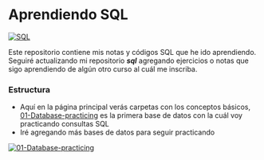 # Aprendiendo SQL
[![SQL](https://img.shields.io/badge/MySQL-8.0+-f29221?style=for-the-badge&logo=mysql&logoColor=white&labelColor=101010)](https://mysql.com)

Este repositorio contiene mis notas y códigos SQL que he ido aprendiendo.  
Seguiré actualizando mi repositorio _**sql**_ agregando ejercicios o notas que sigo aprendiendo de algún otro curso al cuál me inscriba.

### Estructura
- Aquí en la página principal verás carpetas con los conceptos básicos, [01-Database-practicing](https://github.com/gusgosdev/sql/tree/main/01-Database-practicing "Ver 01 Database") es la primera base de datos con la cuál voy practicando consultas SQL
-  Iré agregando más bases de datos para seguir practicando

[![01-Database-practicing](https://img.shields.io/github/stars/gusgosdev/hello-sql?label=01-Database-practicing)](https://github.com/gusgosdev/sql/tree/main/01-Database-practicing)
